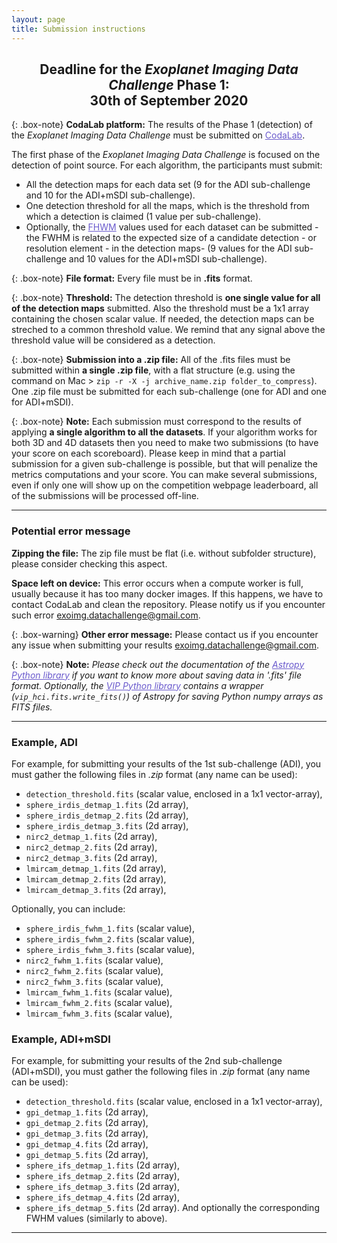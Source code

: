```yaml
---
layout: page
title: Submission instructions
---
```

<link rel="stylesheet" href="https://www.w3schools.com/w3css/4/w3.css">

<center><div class="w3-text-red"><h2>Deadline for the <em>Exoplanet Imaging Data Challenge</em> Phase 1: <br> 30th of September 2020</h2></div></center>


{: .box-note}
**CodaLab platform:** The results of the Phase 1 (detection) of the <em>Exoplanet Imaging Data Challenge</em> must be submitted on <a href="https://competitions.codalab.org/competitions/20693" style="text-decoration:underline;color:slateblue">CodaLab</a>. 


The first phase of the <em>Exoplanet Imaging Data Challenge</em> is focused on the detection of point source. 
For each algorithm, the participants must submit:<br>
* All the detection maps for each data set (9 for the ADI sub-challenge and 10 for the ADI+mSDI sub-challenge).
* One detection threshold for all the maps, which is the threshold from which a detection is claimed (1 value per sub-challenge).
* Optionally, the <a href="https://en.wikipedia.org/wiki/Full_width_at_half_maximum" style="text-decoration:underline;color:slateblue">FHWM</a> values used for each dataset can be submitted -the FWHM is related to the expected size of a candidate detection - or resolution element - in the detection maps- (9 values for the ADI sub-challenge and 10 values for the ADI+mSDI sub-challenge).

{: .box-note}
**File format:** Every file must be in **.fits** format.

{: .box-note}
**Threshold:** The detection threshold is **one single value for all of the detection maps** submitted. Also the threshold must be a 1x1 array containing the chosen scalar value. If needed, the detection maps can be streched to a common threshold value. We remind that any signal above the threshold value will be considered as a detection.

{: .box-note}
**Submission into a .zip file:** All of the .fits files must be submitted within **a single .zip file**, with a flat structure (e.g. using the command on Mac > ``zip -r -X -j archive_name.zip folder_to_compress``).
One .zip file must be submitted for each sub-challenge (one for ADI and one for ADI+mSDI).

{: .box-note}
**Note:** Each submission must correspond to the results of applying **a single algorithm to all the datasets**. If your algorithm works for both 3D and 4D datasets then you need to make two submissions (to have your score on each scoreboard). Please keep in mind that a partial submission for a given sub-challenge is possible, but that will penalize the metrics computations and your score. You can make several submissions, even if only one will show up on the competition webpage leaderboard, all of the submissions will be processed off-line.

*** 

### Potential error message

**Zipping the file:** The zip file must be flat (i.e. without subfolder structure), please consider checking this aspect.

**Space left on device:** This error occurs when a compute worker is full, usually because it has too many docker images. If this happens, we have to contact CodaLab and clean the repository. Please notify us if you encounter such error <a href="mailto:exoimg.datachallenge@gmail.com" style="text-decoration:underline;color:slateblue">exoimg.datachallenge@gmail.com</a>.

{: .box-warning}
**Other error message:** Please contact us if you encounter any issue when submitting your results <a href="mailto:exoimg.datachallenge@gmail.com" style="text-decoration:underline;color:slateblue">exoimg.datachallenge@gmail.com</a>.

{: .box-note}
**Note:** *Please check out the documentation of the <a href="http://docs.astropy.org/en/stable/io/fits/" style="text-decoration:underline;color:slateblue">Astropy Python library</a> if you want to know more about saving data in '.fits' file format. Optionally, the  <a href="https://github.com/vortex-exoplanet/VIP" style="text-decoration:underline;color:slateblue">VIP Python library</a> contains a wrapper (``vip_hci.fits.write_fits()``) of Astropy for saving Python numpy arrays as FITS files.*

*** 

### Example, ADI
For example, for submitting your results of the 1st sub-challenge (ADI), you must gather the following files in *.zip* format (any name can be used): 
* ``detection_threshold.fits`` (scalar value, enclosed in a 1x1 vector-array),
* ``sphere_irdis_detmap_1.fits`` (2d array),
* ``sphere_irdis_detmap_2.fits`` (2d array), 
* ``sphere_irdis_detmap_3.fits`` (2d array), 
* ``nirc2_detmap_1.fits`` (2d array), 
* ``nirc2_detmap_2.fits`` (2d array), 
* ``nirc2_detmap_3.fits`` (2d array), 
* ``lmircam_detmap_1.fits`` (2d array), 
* ``lmircam_detmap_2.fits`` (2d array), 
* ``lmircam_detmap_3.fits`` (2d array), 

Optionally, you can include:
* ``sphere_irdis_fwhm_1.fits`` (scalar value), 
* ``sphere_irdis_fwhm_2.fits`` (scalar value),
* ``sphere_irdis_fwhm_3.fits`` (scalar value),
* ``nirc2_fwhm_1.fits`` (scalar value),
* ``nirc2_fwhm_2.fits`` (scalar value), 
* ``nirc2_fwhm_3.fits`` (scalar value), 
* ``lmircam_fwhm_1.fits`` (scalar value), 
* ``lmircam_fwhm_2.fits`` (scalar value), 
* ``lmircam_fwhm_3.fits`` (scalar value), 


### Example, ADI+mSDI
For example, for submitting your results of the 2nd sub-challenge (ADI+mSDI), you must gather the following files in *.zip* format (any name can be used):

* ``detection_threshold.fits`` (scalar value, enclosed in a 1x1 vector-array),
* ``gpi_detmap_1.fits`` (2d array),
* ``gpi_detmap_2.fits`` (2d array), 
* ``gpi_detmap_3.fits`` (2d array), 
* ``gpi_detmap_4.fits`` (2d array), 
* ``gpi_detmap_5.fits`` (2d array), 
* ``sphere_ifs_detmap_1.fits`` (2d array), 
* ``sphere_ifs_detmap_2.fits`` (2d array), 
* ``sphere_ifs_detmap_3.fits`` (2d array), 
* ``sphere_ifs_detmap_4.fits`` (2d array), 
* ``sphere_ifs_detmap_5.fits`` (2d array). 
And optionally the corresponding FWHM values (similarly to above).


*** 
